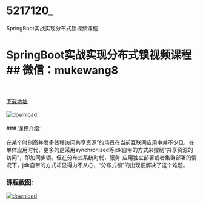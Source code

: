 # 5217120_
SpringBoot实战实现分布式锁视频课程
# SpringBoot实战实现分布式锁视频课程## 微信：mukewang8
<br/></br>[下载地址](http://www.36tz.cn/article/5217120 "下载地址")
<br/></br>[![download](http://36tz.cn/muke_img/2020_12_1-107.png "下载地址")](http://www.36tz.cn/article/5217120 "下载地址")
<br/></br>### 课程介绍:<br/></br>在某个时刻高并发多线程访问共享资源”的场景在当前互联网应用中并不少见，在单体应用时代，更多的是采用synchronized等jdk自带的方式来控制“共享资源的访问”，即加同步锁。但在分布式系统时代，服务-应用独立部署或者集群部署的情况下，jdk自带的方式却显得力不从心，“分布式锁”的出现便解决了这个难题。

### 课程截图:
[![download](http://36tz.cn/muke_img/2020_12_2-94.png "下载地址")](http://www.36tz.cn/article/5217120 "下载地址")

